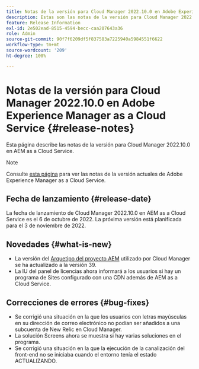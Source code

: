 ```yaml
---
title: Notas de la versión para Cloud Manager 2022.10.0 en Adobe Experience Manager as a Cloud Service
description: Estas son las notas de la versión para Cloud Manager 2022.10.0 en AEM as a Cloud Service.
feature: Release Information
exl-id: 2e502ead-8515-4594-becc-caa207643a36
role: Admin
source-git-commit: 90f7f6209df5f837583a7225940a5984551f6622
workflow-type: tm+mt
source-wordcount: '209'
ht-degree: 100%

---
```


# Notas de la versión para Cloud Manager 2022.10.0 en Adobe Experience Manager as a Cloud Service {#release-notes}

Esta página describe las notas de la versión para Cloud Manager 2022.10.0 en AEM as a Cloud Service.

>[!NOTE]
>
>Consulte [esta página](/help/release-notes/release-notes-cloud/release-notes-current.md) para ver las notas de la versión actuales de Adobe Experience Manager as a Cloud Service.

## Fecha de lanzamiento {#release-date}

La fecha de lanzamiento de Cloud Manager 2022.10.0 en AEM as a Cloud Service es el 6 de octubre de 2022. La próxima versión está planificada para el 3 de noviembre de 2022.

## Novedades {#what-is-new}

* La versión del [Arquetipo del proyecto AEM](https://experienceleague.adobe.com/docs/experience-manager-core-components/using/developing/archetype/overview.html?lang=es) utilizado por Cloud Manager se ha actualizado a la versión 39.
* La IU del panel de licencias ahora informará a los usuarios si hay un programa de Sites configurado con una CDN además de AEM as a Cloud Service.

## Correcciones de errores {#bug-fixes}

* Se corrigió una situación en la que los usuarios con letras mayúsculas en su dirección de correo electrónico no podían ser añadidos a una subcuenta de New Relic en Cloud Manager.
* La solución Screens ahora se muestra si hay varias soluciones en el programa.
* Se corrigió una situación en la que la ejecución de la canalización del front-end no se iniciaba cuando el entorno tenía el estado ACTUALIZANDO.
